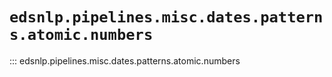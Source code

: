 # `edsnlp.pipelines.misc.dates.patterns.atomic.numbers`

::: edsnlp.pipelines.misc.dates.patterns.atomic.numbers
